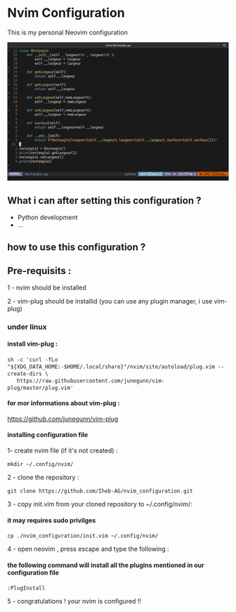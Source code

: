 
# Nvim Configuration

This is my personal Neovim configuration

<img src="/demos/demo.png" alt="Alt text" title="Optional title">




## What i can after setting this configuration ? 

- Python development 
- ...


## how to use this configuration ?
## Pre-requisits : 
1 - nvim should be installed 

2 - vim-plug should be installid (you can use any plugin manager, i use vim-plug)





### under linux 
#### install vim-plug : 
    sh -c 'curl -fLo "${XDG_DATA_HOME:-$HOME/.local/share}"/nvim/site/autoload/plug.vim --create-dirs \
       https://raw.githubusercontent.com/junegunn/vim-plug/master/plug.vim'

#### for mor informations about vim-plug :        
https://github.com/junegunn/vim-plug


#### installing configuration file
1- create nvim file (if it's not created) : 
    
    mkdir ~/.config/nvim/

2 - clone the repository : 

    git clone https://github.com/Iheb-AG/nvim_configuration.git

3 - copy init.vim from your cloned repository to ~/.config/nvim/:
#### it may requires sudo privilges 
    
    cp ./nvim_configuration/init.vim ~/.config/nvim/

4 - open neovim , press escape and type the following : 
#### the following command will install all the plugins mentioned in our configuration file 
    :PlugInstall

5 - congratulations ! your nvim is configured !!